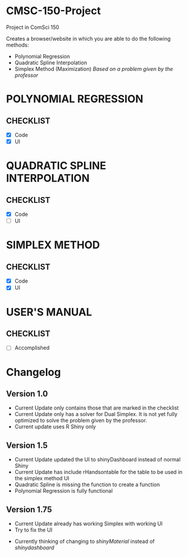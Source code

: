 # CMSC-150-Project
Project in ComSci 150

Creates a browser/website in which you are able to do the following methods:
- Polynomial Regression
- Quadratic Spline Interpolation
- Simplex Method (Maximization) *Based on a problem given by the professor*

# POLYNOMIAL REGRESSION
## CHECKLIST
- [X] Code
- [X] UI

# QUADRATIC SPLINE INTERPOLATION
## CHECKLIST
- [X] Code <Partly Done>
- [ ] UI

# SIMPLEX METHOD
## CHECKLIST
- [X] Code
- [X] UI

# USER'S MANUAL
## CHECKLIST
- [ ] Accomplished

# Changelog
## Version 1.0 
- Current Update only contains those that are marked in the checklist
- Current Update only has a solver for Dual Simplex. It is not yet fully optimized to solve the problem given by the professor.
- Current update uses R Shiny only

## Version 1.5
- Current Update updated the UI to shinyDashboard instead of normal Shiny
- Current Update has include rHandsontable for the table to be used in the simplex method UI
- Quadratic Spline is missing the function to create a function
- Polynomial Regression is fully functional

## Version 1.75
- Current Update already has working Simplex with working UI
- Try to fix the UI
* Currently thinking of changing to *shinyMaterial* instead of *shinydashboard*
